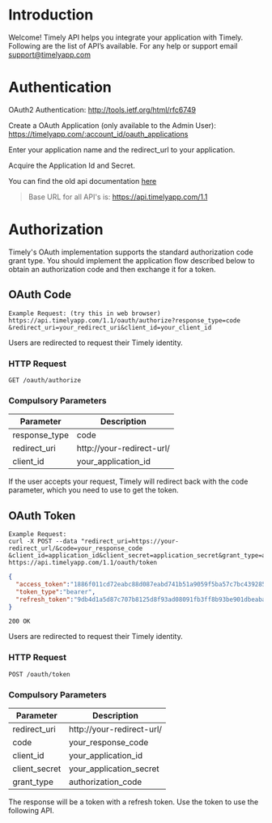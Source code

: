 # Introduction

Welcome! Timely API helps you integrate your application with Timely. Following are the list of API’s available. For any help or support email support@timelyapp.com

# Authentication

OAuth2 Authentication: http://tools.ietf.org/html/rfc6749

Create a OAuth Application (only available to the Admin User):
https://timelyapp.com/:account_id/oauth_applications

Enter your application name and the redirect_url to your application.

Acquire the Application Id and Secret.

You can find the old api documentation [here](https://dev.timelyapp.com/v0)

> Base URL for all API's is:
https://api.timelyapp.com/1.1


# Authorization

<aside class="notice">
Timely's OAuth implementation supports the standard authorization code grant type. You should implement the application flow described below to obtain an authorization code and then exchange it for a token.
</aside>

## OAuth Code

```
Example Request: (try this in web browser)
https://api.timelyapp.com/1.1/oauth/authorize?response_type=code
&redirect_uri=your_redirect_uri&client_id=your_client_id
```

Users are redirected to request their Timely identity.

### HTTP Request

`GET /oauth/authorize`

### Compulsory Parameters

Parameter | Description
--------- | -----------
response_type | code
redirect_uri  | http://your-redirect-url/
client_id | your_application_id

If the user accepts your request, Timely will redirect back with the code parameter, which you need to use to get the token.

## OAuth Token

```shell
Example Request:
curl -X POST --data "redirect_uri=https://your-redirect_url/&code=your_response_code
&client_id=application_id&client_secret=application_secret&grant_type=authorization_code"
https://api.timelyapp.com/1.1/oauth/token
```

```json
{
  "access_token":"1886f011cd72eabc88d087eabd741b51a9059f5ba57c7bc439285fe86a4e465a",
  "token_type":"bearer",
  "refresh_token":"9db4d1a5d87c707b8125d8f93ad08091fb3ff8b93be901dbeaba968cf532ed9b"
}
```

```
200 OK
```

Users are redirected to request their Timely identity.

### HTTP Request

`POST /oauth/token`

### Compulsory Parameters

Parameter | Description
--------- | -----------
redirect_uri | http://your-redirect-url/
code  | your_response_code
client_id | your_application_id
client_secret | your_application_secret
grant_type | authorization_code

The response will be a token with a refresh token. Use the token to use the following API.
